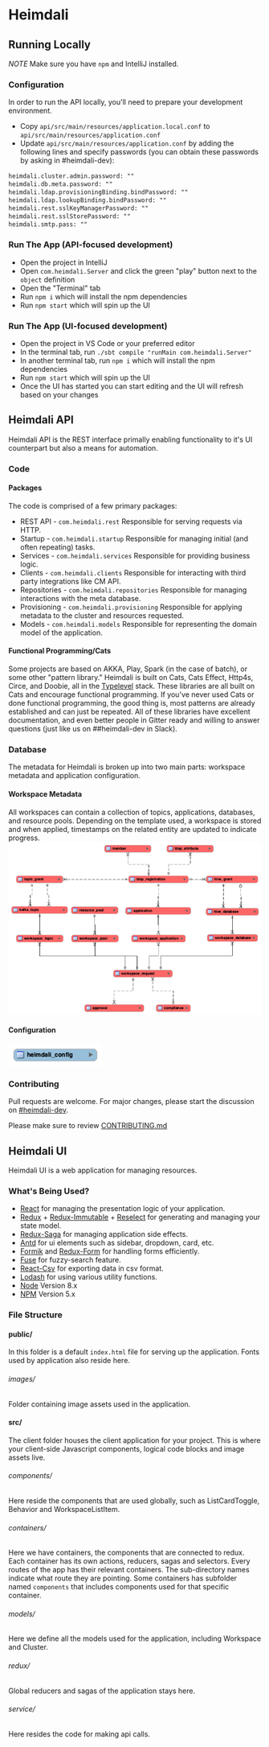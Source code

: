 # Heimdali

## Running Locally
*NOTE* Make sure you have `npm` and IntelliJ installed.

### Configuration
In order to run the API locally, you'll need to prepare your development environment.

* Copy `api/src/main/resources/application.local.conf` to `api/src/main/resources/application.conf`
* Update `api/src/main/resources/application.conf` by adding the following lines and specify passwords (you can obtain these passwords by asking in #heimdali-dev):

```
heimdali.cluster.admin.password: ""
heimdali.db.meta.password: ""
heimdali.ldap.provisioningBinding.bindPassword: ""
heimdali.ldap.lookupBinding.bindPassword: ""
heimdali.rest.sslKeyManagerPassword: ""
heimdali.rest.sslStorePassword: ""
heimdali.smtp.pass: ""
```

### Run The App (API-focused development)
* Open the project in IntelliJ
* Open `com.heimdali.Server` and click the green "play" button next to the `object` definition
* Open the "Terminal" tab
* Run `npm i` which will install the npm dependencies
* Run `npm start` which will spin up the UI

### Run The App (UI-focused development)
* Open the project in VS Code or your preferred editor
* In the terminal tab, run `./sbt compile "runMain com.heimdali.Server"`
* In another terminal tab, run `npm i` which will install the npm dependencies
* Run `npm start` which will spin up the UI
* Once the UI has started you can start editing and the UI will refresh based on your changes

## Heimdali API
Heimdali API is the REST interface primally enabling functionality to it's UI counterpart but also a means for automation.

### Code
#### Packages
The code is comprised of a few primary packages:

* REST API -  `com.heimdali.rest`
Responsible for serving requests via HTTP.
* Startup -  `com.heimdali.startup`
Responsible for managing initial (and often repeating) tasks.
* Services -  `com.heimdali.services`
Responsible for providing business logic.
* Clients -  `com.heimdali.clients`
Responsible for interacting with third party integrations like CM API.
* Repositories - `com.heimdali.repositories`
Responsible for managing interactions with the meta database.
* Provisioning - `com.heimdali.provisioning`
Responsible for applying metadata to the cluster and resources requested.
* Models - `com.heimdali.models`
Responsible for representing the domain model of the application.

#### Functional Programming/Cats
Some projects are based on AKKA, Play, Spark (in the case of batch), or some other "pattern library." Heimdali is built on Cats, Cats Effect, Http4s, Circe, and Doobie, all in the [Typelevel](http://typelevel.org) stack. These libraries are all built on Cats and encourage functional programming. If you've never used Cats or done functional programming, the good thing is, most patterns are already established and can just be repeated. All of these libraries have excellent documentation, and even better people in Gitter ready and willing to answer questions (just like us on ##heimdali-dev in Slack).

### Database
The metadata for Heimdali is broken up into two main parts: workspace metadata and application configuration.

#### Workspace Metadata
All workspaces can contain a collection of topics, applications, databases, and resource pools. Depending on the template used, a workspace is stored and when applied, timestamps on the related entity are updated to indicate progress.
![](metadata.png)

#### Configuration
![](config.png)

### Contributing
Pull requests are welcome. For major changes, please start the discussion on [#heimdali-dev](https://phdata.slack.com/app_redirect?channel=heimdali-dev).

Please make sure to review [CONTRIBUTING.md](CONTRIBUTING.md)

## Heimdali UI

Heimdali UI is a web application for managing resources.

### What's Being Used?

* [React](http://facebook.github.io/react/) for managing the presentation logic of your application.
* [Redux](http://redux.js.org/) + [Redux-Immutable](https://github.com/gajus/redux-immutable/) + [Reselect](https://github.com/reduxjs/reselect/) for generating and managing your state model.
* [Redux-Saga](https://github.com/redux-saga/redux-saga/) for managing application side effects.
* [Antd](https://ant.design/) for ui elements such as sidebar, dropdown, card, etc.
* [Formik](https://github.com/jaredpalmer/formik/) and [Redux-Form](https://redux-form.com/) for handling forms efficiently.
* [Fuse](http://fusejs.io/) for fuzzy-search feature.
* [React-Csv](https://github.com/react-csv/react-csv/) for exporting data in csv format.
* [Lodash](https://lodash.com/) for using various utility functions.
* [Node](https://nodejs.org) Version 8.x
* [NPM](https://npmjs.com) Version 5.x

### File Structure

#### public/

In this folder is a default `index.html` file for serving up the application. Fonts used by application also reside here.

###### images/

Folder containing image assets used in the application.

#### src/

The client folder houses the client application for your project.  This is where your client-side Javascript components, logical code blocks and image assets live.

###### components/

Here reside the components that are used globally, such as ListCardToggle, Behavior and WorkspaceListItem.

###### containers/

Here we have containers, the components that are connected to redux. Each container has its own actions, reducers, sagas and selectors. Every routes of the app has their relevant containers. The sub-directory names indicate what route they are pointing. Some containers has subfolder named `components` that includes components used for that specific container.

###### models/

Here we define all the models used for the application, including Workspace and Cluster.

###### redux/

Global reducers and sagas of the application stays here.

###### service/

Here resides the code for making api calls.
